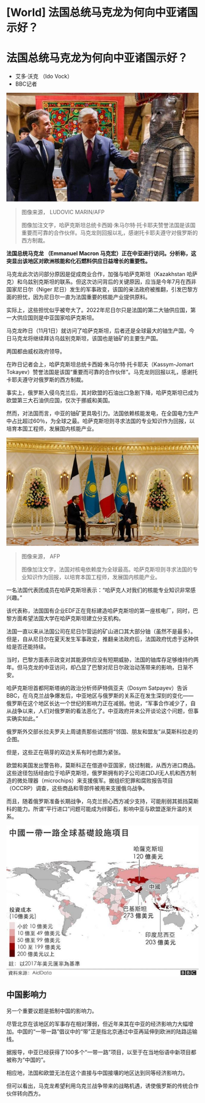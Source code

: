 # [World] 法国总统马克龙为何向中亚诸国示好？

#  法国总统马克龙为何向中亚诸国示好？

  * 艾多·沃克 （Ido Vock） 
  * BBC记者 


![France's President Emmanuel Macron \(2ndL\) and Kazakhstan's President Kassym-Jomart Tokayev \(R\) visit an exhibition of Kazakhstan's culture and traditions in Astana on November 1, 2023](_131591244_macron.jpg)

> 图像来源，  LUDOVIC MARIN/AFP
>
> 图像加注文字，哈萨克斯坦总统卡西姆·朱马尔特·托卡耶夫赞誉法国是该国重要而可靠的合作伙伴。马克龙则回报以礼，感谢托卡耶夫遵守对俄罗斯的西方制裁。

**法国总统马克龙 （Emmanuel Macron 马克宏）正在中亚进行访问。分析称，这突显出该地区对欧洲核能和化石燃料供应日益增长的重要性。**

马克龙此次访问部分原因是促成商业合作，加强与哈萨克斯坦（Kazakhstan 哈萨克）和乌兹别克斯坦的联系。但这次访问背后的关键原因，应当是今年7月在西非国家尼日尔（Niger 尼日）发生的军事政变，该国的亲法政府被推翻，引发巴黎方面的担忧，因为尼日尔一直为法国重要的核能产业提供原料。

实际上，这些担忧似乎被夸大了。2022年尼日尔只是法国的第二大铀供应国，第一大供应国则是中亚国家哈萨克斯坦。

马克龙昨日（11月1日）就访问了哈萨克斯坦，后者还是全球最大的铀生产国，今日马克龙将继续拜访乌兹别克斯坦，该国也是铀矿的主要生产国。

两国都由威权政府领导。

在昨日记者会上，哈萨克斯坦总统卡西姆·朱马尔特·托卡耶夫（Kassym-Jomart Tokayev）赞誉法国是该国“重要而可靠的合作伙伴”。马克龙则回报以礼，感谢托卡耶夫遵守对俄罗斯的西方制裁。

事实上，俄罗斯入侵乌克兰后，其对欧盟的石油出口急剧下降，哈萨克斯坦已成为欧盟第三大石油供应国，仅次于挪威和美国。

然而，对法国而言，中亚的铀矿更具吸引力。法国依赖核能发电，在全国电力生产中占比超过60％，为全球之最。哈萨克斯坦则寻求法国的专业知识作为回报，以培育本国工程师，发展国内核能产业。

![马克龙与托卡耶夫](_131591390_gettyimages-1756859130.jpg)

> 图像来源，  AFP
>
> 图像加注文字，法国对核电依赖度为全球最高。哈萨克斯坦则寻求法国的专业知识作为回报，以培育本国工程师，发展国内核能产业。

一名法国代表团成员在哈萨克斯坦表示：“哈萨克人对我们的核能专业知识非常感兴趣。”

该代表称，法国国有企业EDF正在竞标建造哈萨克斯坦的第一座核电厂，同时，巴黎方面希望法国大学在哈萨克斯坦建立分支机构。

法国一直以来从法国公司在尼日尔营运的矿山进口其大部分铀（虽然不是最多）。但是，自从尼日尔在夏天发生军事政变，推翻亲法政府后，法国政府忧虑于这种供给是否还能持续。

当时，巴黎方面表示政变对其能源供应没有短期威胁，法国的铀库存足够维持约两年。但马克龙的中亚访问，却凸显了巴黎对尼日尔政治动荡带来的影响，日渐不安。

哈萨克斯坦首都阿斯塔纳的政治分析师萨特佩亚夫（Dosym Satpayev）告诉BBC，在乌克兰战争爆发后，中亚地区与俄罗斯的关系正在发生深刻的变化——俄罗斯在这个地区长达一个世纪的影响力正在减弱。他说，“军事合作减少了，自从战争以来，人们对俄罗斯的看法恶化了。中亚政府并未公开谈论这个问题，但事实确实如此。”

俄罗斯外交部长拉夫罗夫上周谴责那些试图将“邻国、朋友和盟友”从莫斯科拉走的企图。

但是，这些正在萌芽的双边关系有时也颇为紧张。

欧盟和美国发出警告称，莫斯科正在借道中亚国家，绕过制裁，从西方进口商品。这些途径包括经由位于哈萨克斯坦，俄罗斯拥有的子公司进口DJI无人机和西方制造的微处理器（microchips）来支援俄军。据组织犯罪和腐败报告项目（OCCRP）调查，这些商品和零部件被用来支援俄乌战争。

而且，随着俄罗斯准备长期战争，乌克兰担心西方减少支持，可能削弱其抵挡莫斯科的能力。所谓“平行进口”问题可能成为绊脚石，影响中亚与欧盟逐渐升温的关系。

![BBC](_131584715_d782c236-a2da-4c8f-b5d6-20279962ef15.jpg)

##  中国影响力

另一个重要议题是抵制中国的影响力。

尽管北京在该地区的军事存在相对薄弱，但近年来其在中亚的经济影响力大幅增加。中国的“一带一路”倡议中的“带”正是指北京通过中亚再延伸到欧洲的陆路运输线。

据报导，中亚已经获得了100多个“一带一路”项目，以至于在当地俗语中新项目都被称为“中国的”。

相应地，法国和欧盟无法在这个直接与中国接壤的地区达到同等经济影响力。

但可以看出，马克龙希望利用乌克兰战争带来的战略机遇，诱使俄罗斯的传统合作伙伴转向西方。


